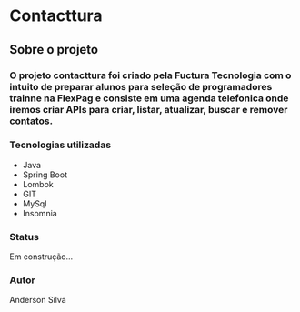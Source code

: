 # Contacttura

## Sobre o projeto
### O projeto contacttura foi criado pela Fuctura Tecnologia com o intuito de preparar alunos para seleção de programadores trainne na FlexPag e consiste em uma agenda telefonica onde iremos criar APIs para criar, listar, atualizar, buscar e remover contatos.

### Tecnologias utilizadas
- Java
- Spring Boot
- Lombok
- GIT
- MySql
- Insomnia

### Status
 Em construção...
### Autor
Anderson Silva
